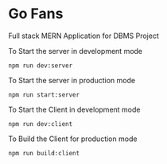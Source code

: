 # Go Fans
Full stack MERN Application for DBMS Project

To Start the server in development mode  
```
npm run dev:server
```

To Start the server in production mode  
```
npm run start:server
```

To Start the Client in development mode  
```
npm run dev:client
```

To Build the Client for production mode  
```
npm run build:client
```